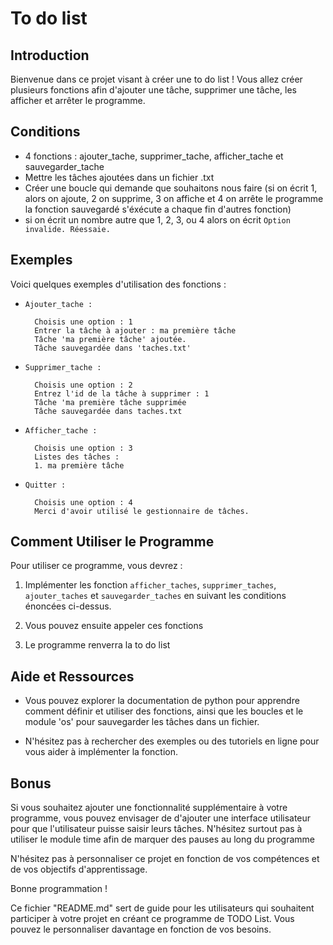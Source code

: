 # To do list

## Introduction
Bienvenue dans ce projet visant à créer une to do list ! Vous allez créer plusieurs fonctions afin d'ajouter une tâche, supprimer une tâche, les afficher et arrêter le programme.

## Conditions
- 4 fonctions : ajouter_tache, supprimer_tache, afficher_tache et sauvegarder_tache
- Mettre les tâches ajoutées dans un fichier .txt
- Créer une boucle qui demande que souhaitons nous faire (si on écrit 1, alors on ajoute, 2 on supprime, 3 on affiche et 4 on arrête le programme la fonction sauvegardé s'éxécute a chaque fin d'autres fonction)
- si on écrit un nombre autre que 1, 2, 3, ou 4 alors on écrit `Option invalide. Réessaie.`

## Exemples
Voici quelques exemples d'utilisation des fonctions :

- `Ajouter_tache :`

        Choisis une option : 1
        Entrer la tâche à ajouter : ma première tâche
        Tâche 'ma première tâche' ajoutée.
        Tâche sauvegardée dans 'taches.txt'

- `Supprimer_tache :`

        Choisis une option : 2
        Entrez l'id de la tâche à supprimer : 1
        Tâche 'ma première tâche supprimée
        Tâche sauvegardée dans taches.txt

- `Afficher_tache :`

        Choisis une option : 3
        Listes des tâches :
        1. ma première tâche

- `Quitter :`

        Choisis une option : 4
        Merci d'avoir utilisé le gestionnaire de tâches.
        

## Comment Utiliser le Programme
Pour utiliser ce programme, vous devrez :

1. Implémenter les fonction `afficher_taches`, `supprimer_taches`, `ajouter_taches` et `sauvegarder_taches` en suivant les conditions énoncées ci-dessus.

2. Vous pouvez ensuite appeler ces fonctions

3. Le programme renverra la to do list

## Aide et Ressources
- Vous pouvez explorer la documentation de python pour apprendre comment définir et utiliser des fonctions, ainsi que les boucles et le module 'os' pour sauvegarder les tâches dans un fichier.

- N'hésitez pas à rechercher des exemples ou des tutoriels en ligne pour vous aider à implémenter la fonction.

## Bonus
Si vous souhaitez ajouter une fonctionnalité supplémentaire à votre programme, vous pouvez envisager de d'ajouter une interface utilisateur pour que l'utilisateur puisse saisir leurs tâches.
N'hésitez surtout pas à utiliser le module time afin de marquer des pauses au long du programme 

N'hésitez pas à personnaliser ce projet en fonction de vos compétences et de vos objectifs d'apprentissage.

Bonne programmation !

Ce fichier "README.md" sert de guide pour les utilisateurs qui souhaitent participer à votre projet en créant ce programme de TODO List. Vous pouvez le personnaliser davantage en fonction de vos besoins.
